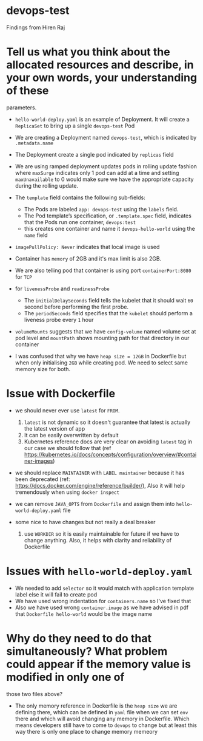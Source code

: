 # devops-test
Findings from Hiren Raj


# Tell us what you think about the allocated resources and describe, in your own words, your understanding of these
parameters.
  - `hello-world-deploy.yaml` is an example of Deployment. It will create a `ReplicaSet` to bring up a single `devops-test` Pod
  - We are creating a Deployment named `devops-test`, which is indicated by `.metadata.name`
  - The Deployment create a single pod indicated by `replicas` field
  - We are using ramped deployment updates pods in rolling update fashion where `maxSurge` indicates only 1 pod can add at a time and setting `maxUnavailable` to 0 would make sure we have the appropriate capacity during the rolling update.
  - The `template` field contains the following sub-fields:
    - The Pods are labeled `app: devops-test` using the `labels` field.
    - The Pod template’s specification, or `.template.spec` field, indicates that the Pods run one container, `devops:test`
    - this creates one container and name it `devops-hello-world` using the `name` field
  - `imagePullPolicy: Never` indicates that local image is used
  - Container has `memory` of 2GB and it's max limit is also 2GB.
  - We are also telling pod that container is using port `containerPort:8080` for `TCP`
  - for `livenessProbe` and `readinessProbe`
    - The `initialDelaySeconds` field tells the kubelet that it should wait `60` second before performing the first probe.
    - The `periodSeconds` field specifies that the `kubelet` should perform a liveness probe every `1` hour  
  - `volumeMounts` suggests that we have `config-volume` named volume set at pod level and `mountPath` shows mounting path for that directory in our container

  - I was confused that why we have `heap size = 12GB` in Dockerfile but when only initialising `2GB` while creating pod. We need to select same memory size for both.

# Issue with Dockerfile
  - we should never ever use `latest` for `FROM`.
    1. `latest` is not dynamic so it doesn't guarantee that latest is actually the latest version of app
    2. It can be easily overwritten by default
    3. Kubernetes reference docs are very clear on avoiding `latest` tag in our case we should follow that (ref https://kubernetes.io/docs/concepts/configuration/overview/#container-images)

  - we should replace `MAINTAINER` with `LABEL maintainer` because it has been deprecated (ref: https://docs.docker.com/engine/reference/builder/), Also it will help tremendously when using `docker inspect`
  - we can remove `JAVA_OPTS` from `Dockerfile` and assign them into `hello-world-deploy.yaml` file

  - some nice to have changes but not really a deal breaker
    1. use `WORKDIR` so it is easily maintainable for future if we have to change anything. Also, it helps with clarity and reliability of Dockerfile

# Issues with `hello-world-deploy.yaml`
  - We needed to add `selector` so it would match with application template label else it will fail to create pod
  - We have used wrong indentation for `containers.name` so I've fixed that
  - Also we have used wrong `container.image` as we have advised in pdf that `Dockerfile hello-world` would be the image name


# Why do they need to do that simultaneously? What problem could appear if the memory value is modified in only one of
those two files above?
  - The only memory reference in Dockerfile is the `heap size` we are defining there, which can be defined in `yaml` file when we can set `env` there and which will avoid changing any memory in Dockerfile. Which means developers still have to come to `devops` to change but at least this way there is only one place to change memory memeory
